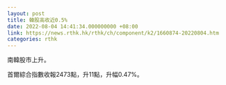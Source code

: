 ```yaml
---
layout: post
title: 韓股高收近0.5%
date: 2022-08-04 14:41:34.000000000 +08:00
link: https://news.rthk.hk/rthk/ch/component/k2/1660874-20220804.htm
categories: rthk
---
```


南韓股市上升。

首爾綜合指數收報2473點，升11點，升幅0.47%。
